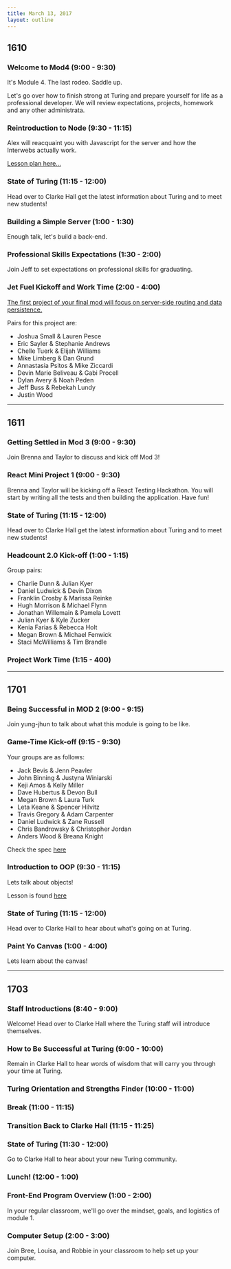 ```yaml
---
title: March 13, 2017
layout: outline
---
```


## 1610

### Welcome to Mod4 (9:00 - 9:30)

It's Module 4. The last rodeo. Saddle up.

Let's go over how to finish strong at Turing and prepare yourself for life as a professional developer. We will review expectations, projects, homework and any other administrata.

### Reintroduction to Node (9:30 - 11:15)
Alex will reacquaint you with Javascript for the server and how the Interwebs actually work.

[Lesson plan here...](http://frontend.turing.io/lessons/node.html)

### State of Turing (11:15 - 12:00)

Head over to Clarke Hall get the latest information about Turing and to meet new students!

### Building a Simple Server (1:00 - 1:30)
Enough talk, let's build a back-end.

###  Professional Skills Expectations (1:30 - 2:00)
Join Jeff to set expectations on professional skills for graduating.

### Jet Fuel Kickoff and Work Time (2:00 - 4:00)

[The first project of your final mod will focus on server-side routing and data persistence.](http://frontend.turing.io/projects/jet-fuel.html)

Pairs for this project are:

* Joshua Small & Lauren Pesce
* Eric Sayler & Stephanie Andrews
* Chelle Tuerk & Elijah Williams
* Mike Limberg & Dan Grund
* Annastasia Psitos & Mike Ziccardi
* Devin Marie Beliveau & Gabi Procell
* Dylan Avery & Noah Peden
* Jeff Buss & Rebekah Lundy
* Justin Wood

-----------------------------------------------

## 1611

### Getting Settled in Mod 3 (9:00 - 9:30)

Join Brenna and Taylor to discuss and kick off Mod 3!

### React Mini Project 1 (9:00 - 9:30)

Brenna and Taylor will be kicking off a React Testing Hackathon. You will start by writing all the tests and then building the application. Have fun!

### State of Turing (11:15 - 12:00)

Head over to Clarke Hall get the latest information about Turing and to meet new students!

### Headcount 2.0 Kick-off (1:00 - 1:15)
  Group pairs:

  * Charlie Dunn & Julian Kyer
  * Daniel Ludwick & Devin Dixon
  * Franklin Crosby & Marissa Reinke
  * Hugh Morrison & Michael Flynn
  * Jonathan Willemain & Pamela Lovett
  * Julian Kyer & Kyle Zucker
  * Kenia Farias & Rebecca Holt
  * Megan Brown & Michael Fenwick
  * Staci McWilliams & Tim Brandle

### Project Work Time (1:15 - 400)

-----------------------------------------------

## 1701

### Being Successful in MOD 2 (9:00 - 9:15)

Join yung-jhun to talk about what this module is going to be like.

### Game-Time Kick-off (9:15 - 9:30)

Your groups are as follows:

* Jack Bevis & Jenn Peavler
* John Binning & Justyna Winiarski
* Keji Amos & Kelly Miller
* Dave Hubertus & Devon Bull
* Megan Brown & Laura Turk
* Leta Keane & Spencer Hilvitz
* Travis Gregory & Adam Carpenter
* Daniel Ludwick & Zane Russell
* Chris Bandrowsky & Christopher Jordan
* Anders Wood & Breana Knight

Check the spec [here](http://frontend.turing.io/projects/game-time.html)

### Introduction to OOP (9:30 - 11:15)

Lets talk about objects!

Lesson is found [here](http://frontend.turing.io/lessons/intro-to-oop.html)

### State of Turing (11:15 - 12:00)

Head over to Clarke Hall to hear about what's going on at Turing.

### Paint Yo Canvas (1:00 - 4:00)

Lets learn about the canvas!

-----------------------------------------------

## 1703

### Staff Introductions (8:40 - 9:00)

Welcome! Head over to Clarke Hall where the Turing staff will introduce themselves.

### How to Be Successful at Turing (9:00 - 10:00)

Remain in Clarke Hall to hear words of wisdom that will carry you through your time at Turing.

### Turing Orientation and Strengths Finder (10:00 - 11:00)

### Break (11:00 - 11:15)

### Transition Back to Clarke Hall (11:15 - 11:25)

### State of Turing (11:30 - 12:00)

Go to Clarke Hall to hear about your new Turing community.

### Lunch! (12:00 - 1:00)

### Front-End Program Overview (1:00 - 2:00)

In your regular classroom, we'll go over the mindset, goals, and logistics of module 1.

### Computer Setup (2:00 - 3:00)

Join Bree, Louisa, and Robbie in your classroom to help set up your computer.
